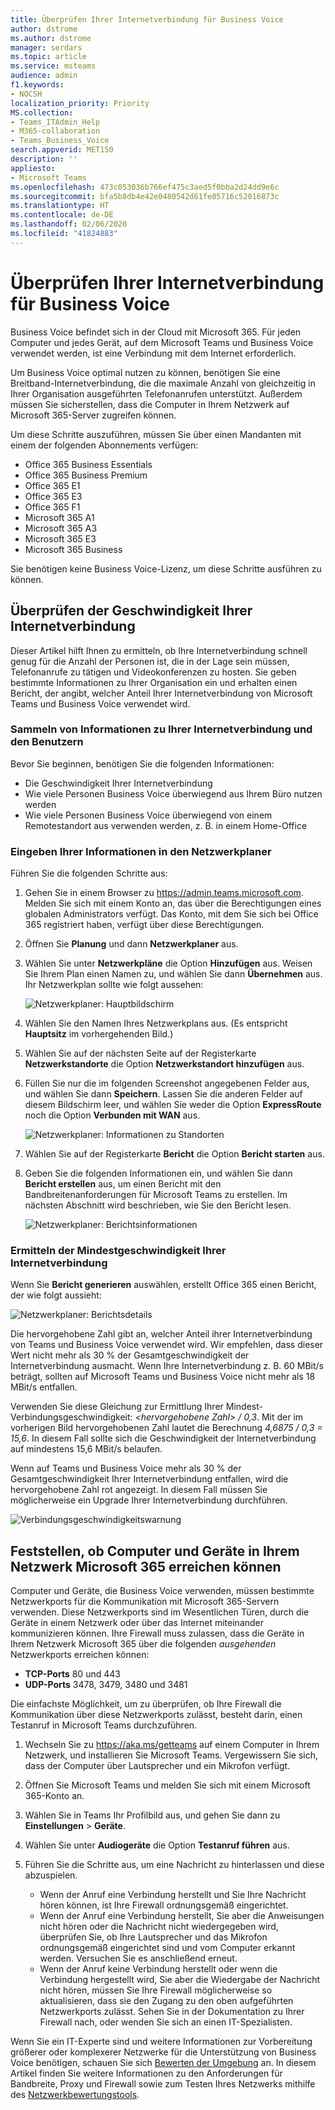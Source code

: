 ```yaml
---
title: Überprüfen Ihrer Internetverbindung für Business Voice
author: dstrome
ms.author: dstrome
manager: serdars
ms.topic: article
ms.service: msteams
audience: admin
f1.keywords:
- NOCSH
localization_priority: Priority
MS.collection:
- Teams_ITAdmin_Help
- M365-collaboration
- Teams_Business_Voice
search.appverid: MET150
description: ''
appliesto:
- Microsoft Teams
ms.openlocfilehash: 473c053036b766ef475c3aed5f0bba2d24dd9e6c
ms.sourcegitcommit: bfa5b8db4e42e0480542d61fe05716c52016873c
ms.translationtype: HT
ms.contentlocale: de-DE
ms.lasthandoff: 02/06/2020
ms.locfileid: "41824883"
---
```

# <a name="check-your-internet-connection-for-business-voice"></a>Überprüfen Ihrer Internetverbindung für Business Voice

Business Voice befindet sich in der Cloud mit Microsoft 365. Für jeden Computer und jedes Gerät, auf dem Microsoft Teams und Business Voice verwendet werden, ist eine Verbindung mit dem Internet erforderlich.

Um Business Voice optimal nutzen zu können, benötigen Sie eine Breitband-Internetverbindung, die die maximale Anzahl von gleichzeitig in Ihrer Organisation ausgeführten Telefonanrufen unterstützt. Außerdem müssen Sie sicherstellen, dass die Computer in Ihrem Netzwerk auf Microsoft 365-Server zugreifen können.

Um diese Schritte auszuführen, müssen Sie über einen Mandanten mit einem der folgenden Abonnements verfügen:

* Office 365 Business Essentials
* Office 365 Business Premium
* Office 365 E1
* Office 365 E3
* Office 365 F1
* Microsoft 365 A1
* Microsoft 365 A3
* Microsoft 365 E3
* Microsoft 365 Business

Sie benötigen keine Business Voice-Lizenz, um diese Schritte ausführen zu können.

## <a name="check-your-internet-connection-speed"></a>Überprüfen der Geschwindigkeit Ihrer Internetverbindung

Dieser Artikel hilft Ihnen zu ermitteln, ob Ihre Internetverbindung schnell genug für die Anzahl der Personen ist, die in der Lage sein müssen, Telefonanrufe zu tätigen und Videokonferenzen zu hosten. Sie geben bestimmte Informationen zu Ihrer Organisation ein und erhalten einen Bericht, der angibt, welcher Anteil Ihrer Internetverbindung von Microsoft Teams und Business Voice verwendet wird.

### <a name="gather-information-about-your-internet-connection-and-users"></a>Sammeln von Informationen zu Ihrer Internetverbindung und den Benutzern

Bevor Sie beginnen, benötigen Sie die folgenden Informationen:

* Die Geschwindigkeit Ihrer Internetverbindung
* Wie viele Personen Business Voice überwiegend aus Ihrem Büro nutzen werden
* Wie viele Personen Business Voice überwiegend von einem Remotestandort aus verwenden werden, z. B. in einem Home-Office

### <a name="enter-your-information-into-the-network-planner"></a>Eingeben Ihrer Informationen in den Netzwerkplaner

Führen Sie die folgenden Schritte aus:

1. Gehen Sie in einem Browser zu https://admin.teams.microsoft.com. Melden Sie sich mit einem Konto an, das über die Berechtigungen eines globalen Administrators verfügt. Das Konto, mit dem Sie sich bei Office 365 registriert haben, verfügt über diese Berechtigungen.
2. Öffnen Sie **Planung** und dann **Netzwerkplaner** aus.
3. Wählen Sie unter **Netzwerkpläne** die Option **Hinzufügen** aus. Weisen Sie Ihrem Plan einen Namen zu, und wählen Sie dann **Übernehmen** aus. Ihr Netzwerkplan sollte wie folgt aussehen:

    ![Netzwerkplaner: Hauptbildschirm](../media/network-planner-main.png)
1. Wählen Sie den Namen Ihres Netzwerkplans aus. (Es entspricht **Hauptsitz** im vorhergehenden Bild.)
2. Wählen Sie auf der nächsten Seite auf der Registerkarte **Netzwerkstandorte** die Option **Netzwerkstandort hinzufügen** aus.
3. Füllen Sie nur die im folgenden Screenshot angegebenen Felder aus, und wählen Sie dann **Speichern**. Lassen Sie die anderen Felder auf diesem Bildschirm leer, und wählen Sie weder die Option **ExpressRoute** noch die Option **Verbunden mit WAN** aus.

    ![Netzwerkplaner: Informationen zu Standorten](../media/network-planner-site-info.png)
1. Wählen Sie auf der Registerkarte **Bericht** die Option **Bericht starten** aus.
1. Geben Sie die folgenden Informationen ein, und wählen Sie dann **Bericht erstellen** aus, um einen Bericht mit den Bandbreitenanforderungen für Microsoft Teams zu erstellen. Im nächsten Abschnitt wird beschrieben, wie Sie den Bericht lesen.

    ![Netzwerkplaner: Berichtsinformationen](../media/network-planner-report-info.png)

### <a name="find-your-minimum-internet-connection-speed"></a>Ermitteln der Mindestgeschwindigkeit Ihrer Internetverbindung

Wenn Sie **Bericht generieren** auswählen, erstellt Office 365 einen Bericht, der wie folgt aussieht:

![Netzwerkplaner: Berichtsdetails](../media/network-planner-report.png)

Die hervorgehobene Zahl gibt an, welcher Anteil ihrer Internetverbindung von Teams und Business Voice verwendet wird. Wir empfehlen, dass dieser Wert nicht mehr als 30 % der Gesamtgeschwindigkeit der Internetverbindung ausmacht. Wenn Ihre Internetverbindung z. B. 60 MBit/s beträgt, sollten auf Microsoft Teams und Business Voice nicht mehr als 18 MBit/s entfallen.

Verwenden Sie diese Gleichung zur Ermittlung Ihrer Mindest-Verbindungsgeschwindigkeit: *\<hervorgehobene Zahl> / 0,3*. Mit der im vorherigen Bild hervorgehobenen Zahl lautet die Berechnung *4,6875 / 0,3 = 15,6*. In diesem Fall sollte sich die Geschwindigkeit der Internetverbindung auf mindestens 15,6 MBit/s belaufen.

Wenn auf Teams und Business Voice mehr als 30 % der Gesamtgeschwindigkeit Ihrer Internetverbindung entfallen, wird die hervorgehobene Zahl rot angezeigt. In diesem Fall müssen Sie möglicherweise ein Upgrade Ihrer Internetverbindung durchführen.

![Verbindungsgeschwindigkeitswarnung](../media/network-planner-report-speed-warning.png)

## <a name="make-sure-the-computers-and-devices-on-your-network-can-reach-microsoft-365"></a>Feststellen, ob Computer und Geräte in Ihrem Netzwerk Microsoft 365 erreichen können

Computer und Geräte, die Business Voice verwenden, müssen bestimmte Netzwerkports für die Kommunikation mit Microsoft 365-Servern verwenden. Diese Netzwerkports sind im Wesentlichen Türen, durch die Geräte in einem Netzwerk oder über das Internet miteinander kommunizieren können. Ihre Firewall muss zulassen, dass die Geräte in Ihrem Netzwerk Microsoft 365 über die folgenden *ausgehenden* Netzwerkports erreichen können:

* **TCP-Ports** 80 und 443
* **UDP-Ports** 3478, 3479, 3480 und 3481

Die einfachste Möglichkeit, um zu überprüfen, ob Ihre Firewall die Kommunikation über diese Netzwerkports zulässt, besteht darin, einen Testanruf in Microsoft Teams durchzuführen.

1. Wechseln Sie zu https://aka.ms/getteams auf einem Computer in Ihrem Netzwerk, und installieren Sie Microsoft Teams. Vergewissern Sie sich, dass der Computer über Lautsprecher und ein Mikrofon verfügt.
2. Öffnen Sie Microsoft Teams und melden Sie sich mit einem Microsoft 365-Konto an.
3. Wählen Sie in Teams Ihr Profilbild aus, und gehen Sie dann zu **Einstellungen** > **Geräte**.
4. Wählen Sie unter **Audiogeräte** die Option **Testanruf führen** aus.
5. Führen Sie die Schritte aus, um eine Nachricht zu hinterlassen und diese abzuspielen.

   * Wenn der Anruf eine Verbindung herstellt und Sie Ihre Nachricht hören können, ist Ihre Firewall ordnungsgemäß eingerichtet.
   * Wenn der Anruf eine Verbindung herstellt, Sie aber die Anweisungen nicht hören oder die Nachricht nicht wiedergegeben wird, überprüfen Sie, ob Ihre Lautsprecher und das Mikrofon ordnungsgemäß eingerichtet sind und vom Computer erkannt werden. Versuchen Sie es anschließend erneut.
   * Wenn der Anruf keine Verbindung herstellt oder wenn die Verbindung hergestellt wird, Sie aber die Wiedergabe der Nachricht nicht hören, müssen Sie Ihre Firewall möglicherweise so aktualisieren, dass sie den Zugang zu den oben aufgeführten Netzwerkports zulässt. Sehen Sie in der Dokumentation zu Ihrer Firewall nach, oder wenden Sie sich an einen IT-Spezialisten.

 Wenn Sie ein IT-Experte sind und weitere Informationen zur Vorbereitung größerer oder komplexerer Netzwerke für die Unterstützung von Business Voice benötigen, schauen Sie sich [Bewerten der Umgebung](../3-envision-evaluate-my-environment.md) an. In diesem Artikel finden Sie weitere Informationen zu den Anforderungen für Bandbreite, Proxy und Firewall sowie zum Testen Ihres Netzwerks mithilfe des [Netzwerkbewertungstools](../3-envision-evaluate-my-environment.md#test-the-network).

